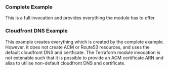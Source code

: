 ### Complete Example

This is a full invocation and provides everything the module has to offer.

### Cloudfront DNS Example

This example creates everything which is created by the complete example. However, it does not create ACM or Route53 resources, and uses the default cloudfront DNS and certficate. The Terraform module invocation is not extenable such that it is possible to provide an ACM certificate ARN and alias to utilise non-default cloudfront DNS and certificate.
